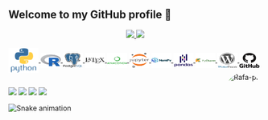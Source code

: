 ## Welcome to my GitHub profile 👋
<div align="center">
  <a href="https://github.com/tharcisioleone">
  <img height="150em" src="https://github-readme-stats.vercel.app/api?username=tharcisioleone&show_icons=true&theme=dracula&include_all_commits=true&count_private=true"/>
  <img height="150em" src="https://github-readme-stats.vercel.app/api/top-langs/?username=tharcisioleone&layout=compact&langs_count=7&theme=dracula"/>
</div>
<div style="display: inline_block"><br>
  
  <img align="center" alt="Rafa-Python" height="50" width="60" src="https://raw.githubusercontent.com/devicons/devicon/master/icons/python/python-original-wordmark.svg">
    <img align="center" alt="Rafa-Ts" height="30" width="40" src="https://raw.githubusercontent.com/devicons/devicon/master/icons/r/r-original.svg">
    <img align="center" alt="Rafa-Js" height="30" width="40" src="https://raw.githubusercontent.com/devicons/devicon/master/icons/postgresql/postgresql-original-wordmark.svg">
    <img align="center" alt="Rafa-React" height="30" width="40" src="https://raw.githubusercontent.com/devicons/devicon/master/icons/latex/latex-original.svg">
     <img align="center" alt="Rafa-Python" height="30" width="40" src="https://raw.githubusercontent.com/devicons/devicon/master/icons/anaconda/anaconda-original-wordmark.svg">
   <img align="center" alt="Rafa-HTML" height="30" width="40" src="https://raw.githubusercontent.com/devicons/devicon/master/icons/jupyter/jupyter-original-wordmark.svg">
     <img align="center" alt="Rafa-HTML" height="30" width="40" src="https://raw.githubusercontent.com/devicons/devicon/master/icons/numpy/numpy-original-wordmark.svg">
     <img align="center" alt="Rafa-HTML" height="30" width="40" src="https://raw.githubusercontent.com/devicons/devicon/master/icons/pandas/pandas-original-wordmark.svg">
  <img align="center" alt="Rafa-HTML" height="30" width="40" src="https://raw.githubusercontent.com/devicons/devicon/master/icons/pycharm/pycharm-original-wordmark.svg">
  <img align="center" alt="Rafa-CSS" height="30" width="40" src="https://raw.githubusercontent.com/devicons/devicon/master/icons/wordpress/wordpress-original.svg">
   <img align="center" alt="Rafa-CSS" height="30" width="40" src="https://raw.githubusercontent.com/devicons/devicon/master/icons/github/github-original-wordmark.svg"> 
     <img align="right" alt="Rafa-pic" height="150" style="border-radius:50px;" src="https://media.discordapp.net/attachments/639956127056134178/890373478988013628/Publicacoes_Instagram_1_1.png?width=676&height=676">
  </div>
  
  ##
 
<div> 
  <a href = "mailto:thacisioleone@gmail.com"><img src="https://img.shields.io/badge/-Gmail-%23333?style=for-the-badge&logo=gmail&logoColor=white" target="_blank"></a>
  <a href="https://www.linkedin.com/in/tharcisio-leone/" target="_blank"><img src="https://img.shields.io/badge/-LinkedIn-%230077B5?style=for-the-badge&logo=linkedin&logoColor=white" target="_blank"></a> 
  <a href="https://github.com/tharcisioleone" target="_blank"><img src="https://img.shields.io/badge/GitHub-100000?style=for-the-badge&logo=github&logoColor=white" target="_blank"></a>
  <a href="https://www.facebook.com/tharcisio.leone/" target="_blank"><img src="https://img.shields.io/badge/Facebook-1877F2?style=for-the-badge&logo=facebook&logoColor=white" target="_blank"></a>
  
 
  
   ![Snake animation](https://github.com/tharcisioleone/tharcisioleone/blob/output/github-contribution-grid-snake.svg)
  
  
</div>
